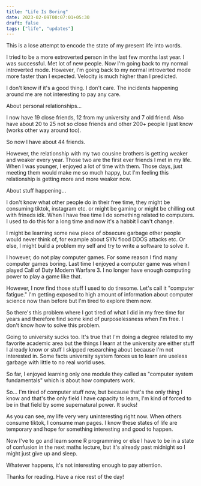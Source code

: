 ```yaml
---
title: "Life Is Boring"
date: 2023-02-09T00:07:01+05:30
draft: false
tags: ["life", "updates"]
---
```


This is a lose attempt to encode the state of my present life into words.

I tried to be a more extroverted person in the last few months last year. I was
successful. Met lot of new people. Now I'm going back to my normal 
introverted mode. However, I'm going back to my normal introverted mode more
faster than I expected. Velocity is much higher than I predicted.

I don't know if it's a good thing. I don't care. The incidents happening around
me are not interesting to pay any care.

About personal relationships...

I now have 19 close friends, 12 from my university and 7 old friend. Also have
about 20 to 25 not so close friends and other 200+ people I just know (works
other way around too).

So now I have about 44 friends.

However, the relationship with my two cousine brothers is getting weaker and
weaker every year. Those two are the first ever friends I met in my life. When I
was younger, I enjoyed a lot of time with them. Those days, just meeting them
would make me so much happy, but I'm feeling this relationship is getting more
and more weaker now. 

About stuff happening...

I don't know what other people do in their free time, they might be consuming
tiktok, instagram etc. or might be gaming or might be chilling out with frineds
idk. When I have free time I do something related to computers. I used to do this
for a long time and now it's a habbit I can't change. 

I might be learning some new piece of obsecure garbage other people would never
think of, for example about SYN flood DDOS attacks etc. Or else, I might
build a problem my self and try to write a software to solve it. 

I however, do not play computer games. For some reason I find many computer
games boring. Last time I enjoyed a computer game was when I played Call of Duty
Modern Warfare 3. I no longer have enough computing power to play a game like
that.

However, I now find those stuff I used to do tiresome. Let's call it "computer
fatigue." I'm getting exposed to high amount of information about computer
science now than before but I'm tired to explore them now.

So there's this problem where I got tired of what I did in my free time for years
and therefore find some kind of purposelessness when I'm free. I don't know how
to solve this problem.

Going to university sucks too. It's true that I'm doing a degree related to my
favorite academic area but the things I learn at the university are either stuff
I already know or stuff I skipped researching about because I'm not interested
in. Some facts university system forces us to learn are useless garbage with
little to no real world uses. 

So far, I enjoyed learning only one module they called as "computer system
fundamentals" which is about how computers work.

So... I'm tired of computer stuff now, but because that's the only thing I know
and that's the only field I have capacity to learn, I'm kind of forced to be in 
that field by some supernatural power. It sucks!

As you can see, my life very very **un**interesting right now. When others consume
tiktok, I consume man pages. I know these states of life are temporary and 
hope for something interesting and good to happen.

Now I've to go and learn some R programming or else I have to be in a state of
confusion in the next maths lecture, but it's already past midnight so I might
just give up and sleep.

Whatever happens, it's not interesting enough to pay attention.

Thanks for reading. Have a nice rest of the day!